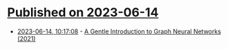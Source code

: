 # [Published on 2023-06-14](index.md)

* [2023-06-14, 10:17:08](https://lobste.rs/s/kzgl7z/gentle_introduction_graph_neural) - [A Gentle Introduction to Graph Neural Networks (2021)](https://distill.pub/2021/gnn-intro/)

